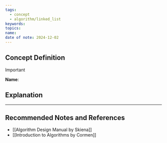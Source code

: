 ```yaml
---
tags:
  - concept
  - algorithm/linked_list
keywords: 
topics: 
name: 
date of note: 2024-12-02
---
```


## Concept Definition

>[!important]
>**Name**: 



## Explanation





-----------
##  Recommended Notes and References

- [[Algorithm Design Manual by Skiena]]
- [[Introduction to Algorithms by Cormen]]